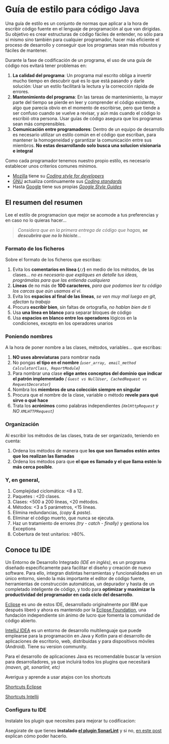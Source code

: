 # Guía de estilo para código Java

Una guía de estilo es un conjunto de normas que aplicar a la hora de escribir código fuente en el lenguaje de programación al que van dirigidas. Su objetivo es crear estructuras de código fáciles de entender, no sólo para sí mismo sino también para cualquier programador, hacer más eficiente el proceso de desarrollo y conseguir que los programas sean más robustos y fáciles de mantener.

Durante la fase de codificación de un programa, el uso de una guía de código nos evitará tener problemas en:

1. **La calidad del programa**: Un programa mal escrito obliga a invertir mucho tiempo en descubrir qué es lo que está pasando y darle solución: Usar un estilo facilitará la lectura y la corrección rápida de errores.
2. **Mantenimiento del programa**: En las tareas de mantenimiento, la mayor parte del tiempo se pierde en leer y comprender el código existente, algo que parecía obvio en el momento de escribirse, pero que tiende a ser confuso cuando se vuelve a revisar, y aún más cuando el código lo escribió otra persona. Usar guías de código asegura que los programas sean más comprensibles.
3. **Comunicación entre programadores**: Dentro de un equipo de desarrollo es necesario utilizar un estilo común en el código que escriban, para mantener la homogeneidad y garantizar la comunicación entre sus miembros. **No estas desarrollando solo busca una solucion visionaria e integral**

Como cada programador tenemos nuestro propio estilo, es necesario establecer unos criterios comunes mínimos.

* [Mozilla](https://www.mozilla.org/es-ES/) tiene su *[
Coding style for developers](https://developer.mozilla.org/en-US/docs/Mozilla/Developer_guide/Coding_Style)*
* [GNU](http://www.gnu.org/) actualiza continuamente sus *[Coding standards](http://www.gnu.org/prep/standards/)*
* Hasta [Google](https://www.google.es/) tiene sus propias *[Google Style Guides](https://google.github.io/styleguide/javaguide.html)*



## El resumen del resumen

Lee el estilo de programacion que mejor se acomode a tus preferencias y en caso no lo quieras hacer...

>*Considera que en la primera entrega de código que hagas, **se descubrira que no lo hiciste**...*

### Formato de los ficheros
Sobre el formato de los ficheros que escribas:

1. Evita los **comentarios en línea (```//```)** en medio de los métodos, de las clases... *no es necesario que expliques en detalle tus ideas, prográmalas para que las entienda cualquiera*
2. **Líneas** de no más de **100 caracteres**, *para que podamos leer tu código los carcas que aún usamos el vi*.
3. Evita los **espacios al final de las líneas**, *se ven muy mal luego en git, afectan tu trabajo*
4. Procura **escribir bien**, sin faltas de ortografía, *no hablan bien de ti*
5. Usa **una línea en blanco** para separar bloques de código
6. Usa **espacios en blanco entre los operadores** lógicos en la condiciones, excepto en los operadores unarios


### Poniendo nombres
A la hora de poner nombre a las clases, métodos, variables... que escribas:

1. **NO uses abreviaturas** para nombrar nada
2. No pongas **el tipo en el nombre** *(```user_array, email_method CalculatorClass, ReportModule```)*
3. Para nombrar una clase **elige antes conceptos del dominio que indicar el patrón implementado** *( ```Guest vs NullUser, CachedRequest vs RequestDecorator```)*
4. Nombra los **miembros de una colección siempre en singular**
5. Procura que el nombre de la clase, variable o método **revele para qué sirve o qué hace**
6. Trata los **acrónimos** como palabras independientes *(```XmlHttpRequest``` y NO ```XMLHTTPRequest```)*

### Organización
Al escribir los métodos de las clases, trata de ser organizado, teniendo en cuenta:

1. Ordena los métodos de manera que **los que son llamados estén antes que los realizan las llamadas**
2. Ordena los métodos para que **el que es llamado y el que llama estén lo más cerca posible**.

### Y, en general,
1. Complejidad ciclomática: <8 a 12.
2. Paquetes : <20 clases.
3. Clases: <500 a 200 líneas, <20 métodos.
4. Métodos: <3 a 5 parámetros, <15 líneas.
5. Elimina redundancias, *(copy & paste)*.
6. Eliminar el código muerto, que nunca se ejecuta.
7. Haz un tratamiento de errores *(try - catch - finally)* y gestiona los Exceptions
8. Cobertura de test unitarios: >80%.


## Conoce tu IDE
Un Entorno de Desarrollo Integrado *(IDE en inglés)*, es  un  programa  diseñado  específicamente  para  facilitar  el  diseño  y  creación  de nuevo software. Para ello, integran distintas herramientas y funcionalidades en un único entorno, siendo la más importante el editor de código fuente, herramientas de construcción automáticas, un depurador y hasta de un completado inteligente de código, y todo para **optimizar y maximizar la productividad del programador en cada ciclo del desarrollo**.

[Eclipse](https://www.eclipse.org/downloads/) es uno de estos IDE, desarrollado originalmente por IBM que después liberó y ahora es mantenido por la [Eclipse Foundation](https://www.eclipse.org/membership/), una fundación independiente sin ánimo de lucro que fomenta la comunidad de código abierto. 

[IntelliJ IDEA](https://www.jetbrains.com/es-es/idea/) es un entorno de desarrollo multilenguaje que puede emplearse para la programación en Java y Kotlin para el desarrollo de aplicaciones de escritorio, web, distribuidas y para dispositivos móviles (Android). Tiene su version community.

Para el desarrollo de aplicaciones Java es recomendable buscar la version para desarrolladores, ya que incluirá todos los plugins que necesitará *(maven, git, sonarlint, etc)*

Averigua y aprende a usar atajos con los shortcuts

[Shortcuts Eclipse](https://www.digitalocean.com/community/tutorials/eclipse-shortcuts)

[Shortcuts Intellij](https://www.jetbrains.com/help/idea/mastering-keyboard-shortcuts.html)

### Configura tu IDE

Instalate los plugin que necesites para mejorar tu codificacion:

Asegúrate de que tienes **instalado [el plugin SonarLint](https://www.sonarlint.org/eclipse/)** y si no, [en este post](https://www.adictosaltrabajo.com/2014/10/08/eclipse-sonar-qube/) explican cómo poder hacerlo.
